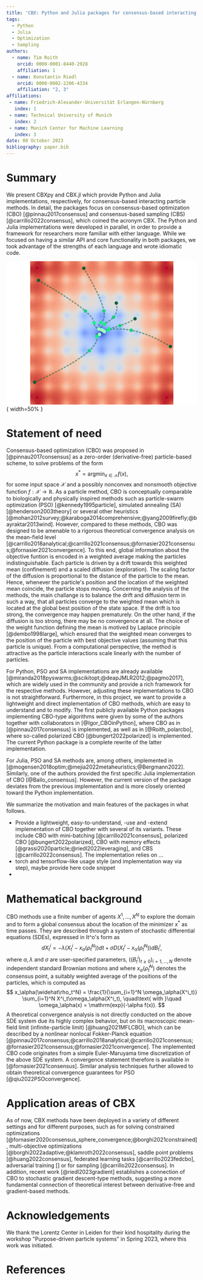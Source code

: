 ```yaml
---
title: 'CBX: Python and Julia packages for consensus-based interacting particle methods'
tags:
  - Python
  - Julia
  - Optimization
  - Sampling
authors:
  - name: Tim Roith
    orcid: 0000-0001-8440-2928
    affiliation: 1
  - name: Konstantin Riedl
    orcid: 0000-0002-2206-4334
    affiliation: "2, 3"
affiliations:
 - name: Friedrich-Alexander-Universität Erlangen-Nürnberg
   index: 1
 - name: Technical University of Munich
   index: 2
 - name: Munich Center for Machine Learning
   index: 3
date: 08 October 2023
bibliography: paper.bib
---
```


# Summary

We present CBXpy and CBX.jl which provide Python and Julia implementations, respectively, for consensus-based interacting particle methods. In detail, the packages focus on consensus-based optimization (CBO) [@pinnau2017consensus] and consensus-based sampling (CBS) [@carrillo2022consensus], which coined the acronym CBX. The Python and Julia implementations were developed in parallel, in order to provide a framework for researchers more familiar with either language. While we focused on having a similar API and core functionality in both packages, we took advantage of the strengths of each language and wrote idiomatic code.

![Visualization of a CBO run for the Ackley function [@ackley2012connectionist].](JOSS.png){ width=50% }

# Statement of need

Consensus-based optimization (CBO) was proposed in [@pinnau2017consensus] as a zero-order (derivative-free) particle-based scheme, to solve problems of the form
$$
x^* = \mathrm{argmin}_{x\in\mathcal{X}} f(x),
$$
for some input space $\mathcal{X}$ and a possibly nonconvex and nonsmooth objective function $f:\mathcal{X}\to\mathbb{R}$. As a particle method, CBO is conceptually comparable to biologically and physically inspired methods such as particle-swarm optimization (PSO) [@kennedy1995particle], simulated annealing (SA) [@henderson2003theory] or several other heuristics [@mohan2012survey;@karaboga2014comprehensive;@yang2009firefly;@bayraktar2013wind]. However, compared to these methods, CBO was designed to be amenable to a rigorous theoretical convergence analysis on the mean-field level [@carrillo2018analytical;@carrillo2021consensus;@fornasier2021consensus;@fornasier2021convergence]. To this end, global information about the objective funtion is encoded in a weighted average making the particles indistinguishable. Each particle is driven by a drift towards this weighted mean (confinement) and a scaled diffusion (exploration). The scaling factor of the diffusion is proportional to the distance of the particle to the mean. Hence, whenever the particle's position and the location of the weighted mean coincide, the particle stops moving. Concerning the analysis of the methods, the main challange is to balance the drift and diffusion term in such a way, that all particles converge to the weighted mean which is located at the global best position of the state space. If the drift is too strong, the convergence may happen prematurely. On the other hand, if the diffusion is too strong, there may be no convergence at all. The choice of the weight function defining the mean is motived by Laplace principle [@dembo1998large], which ensured that the weighted mean converges to the position of the particle with best objective values (assuming that this particle is unique). From a computational perspective, the method is attractive as the particle interactions scale linearly with the number of particles. 

For Python, PSO and SA implementations are already available [@miranda2018pyswarms;@scikitopt;@deapJMLR2012;@pagmo2017], which are widely used in the community and provide a rich framework for the respective methods. However, adjusting these implementations to CBO is not straightforward. Furthermore, in this project, we want to provide a lightweight and direct implementation of CBO methods, which are easy to understand and to modify. The first publicly available Python packages implementing CBO-type algorithms were given by some of the authors together with collaborators in [@Igor_CBOinPython], where CBO as in [@pinnau2017consensus] is implemented, as well as in [@Roith_polarcbo], where so-called polarized CBO [@bungert2022polarized] is implemented. The current Python package is a complete rewrite of the latter implementation.

For Julia, PSO and SA methods are, among others, implemented in [@mogensen2018optim;@mejia2022metaheuristics;@Bergmann2022]. Similarly, one of the authors provided the first specific Julia implementation of CBO [@Bailo_consensus]. However, the current version of the package deviates from the previous implementation and is more closely oriented toward the Python implementation.

We summarize the motivation and main features of the packages in what follows.

- Provide a lightweight, easy-to-understand, -use and -extend implementation of CBO together with several of its variants. These include CBO with mini-batching [@carrillo2021consensus], polarized CBO [@bungert2022polarized], CBO with memory effects [@grassi2020particle;@riedl2022leveraging], and CBS [@carrillo2022consensus]. The implementation relies on ...
- torch and tensorflow-like usage style (and implementation way via step), maybe provide here code snippet
- 

# Mathematical background

CBO methods use a finite number of agents $X^1,\dots,X^N$ to explore the domain and to form a global consensus about the location of the minimizer $x^*$ as time passes. They are described through a system of stochastic differential equations (SDEs), expressed in It\^o's form as
$$
dX^i_t = -\lambda (X^i_t-x_\alpha(\widehat\rho_t^N)) dt + \sigma D(X^i_t-x_\alpha(\widehat\rho_t^N)) dB^i_t,
$$
where $\alpha,\lambda$ and $\sigma$ are user-specified parameters, $((B^i_t)_{t\geq0})_{i=1,\dots,N}$ denote independent standard Brownian motions and where $x_\alpha(\widehat\rho_t^N)$ denotes the consensus point, a suitably weighted average of the positions of the particles, which is computed as
$$
x_\alpha(\widehat\rho_t^N) = \frac{1}{\sum_{i=1}^N \omega_\alpha(X^i_t)} \sum_{i=1}^N X^i_t\omega_\alpha(X^i_t), \quad\text{ with }\quad \omega_\alpha(x) = \mathrm{exp}(-\alpha f(x)).
$$
A theoretical convergence analysis is not directly conducted on the above SDE system due its highly complex behavior, but on its macroscopic mean-field limit (infinite-particle limit) [@huang2021MFLCBO], which can be described by a nonlinear nonlocal Fokker-Planck equation [@pinnau2017consensus;@carrillo2018analytical;@carrillo2021consensus;@fornasier2021consensus;@fornasier2021convergence]. The implemented CBO code originates from a simple Euler-Maruyama time discretization of the above SDE system. A convergence statement therefore is available in [@fornasier2021consensus].
Similar analysis techniques further allowed to obtain theoretical convergence guarantees for PSO [@qiu2022PSOconvergence].

# Application areas of CBX

As of now, CBX methods have been deployed in a variety of different settings and for different purposes, such as for solving constrained optimizations [@fornasier2020consensus_sphere_convergence;@borghi2021constrained], multi-objective optimizations [@borghi2022adaptive;@klamroth2022consensus], saddle point problems [@huang2022consensus], federated learning tasks [@carrillo2023fedcbo], adversarial training [] or for sampling [@carrillo2022consensus].
In addition, recent work [@riedl2023gradient] establishes a connection of CBO to stochastic gradient descent-type methods, suggesting a more fundamental connection of theoretical interest between derivative-free and gradient-based methods.

# Acknowledgements

We thank the Lorentz Center in Leiden for their kind hospitality during the workshop "Purpose-driven particle systems" in Spring 2023, where this work was initiated.

# References
